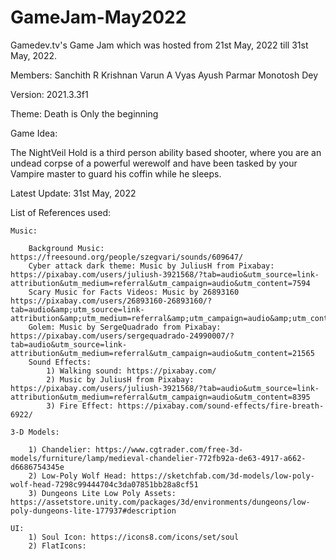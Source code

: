 # GameJam-May2022
Gamedev.tv's Game Jam which was hosted from 21st May, 2022 till 31st May, 2022.

Members:
Sanchith R Krishnan
Varun A Vyas
Ayush Parmar
Monotosh Dey

Version: 2021.3.3f1

Theme: Death is Only the beginning

Game Idea: 

The NightVeil Hold is a third person ability based shooter, where you are an undead corpse of a powerful werewolf and have been tasked by your Vampire master to guard his coffin while he sleeps.

Latest Update: 31st May, 2022

List of References used:

    Music:

        Background Music: https://freesound.org/people/szegvari/sounds/609647/
        Cyber attack dark theme: Music by JuliusH from Pixabay: https://pixabay.com/users/juliush-3921568/?tab=audio&utm_source=link-attribution&utm_medium=referral&utm_campaign=audio&utm_content=7594
        Scary Music for Facts Videos: Music by 26893160 https://pixabay.com/users/26893160-26893160/?tab=audio&amp;utm_source=link-attribution&amp;utm_medium=referral&amp;utm_campaign=audio&amp;utm_content=109851">
        Golem: Music by SergeQuadrado from Pixabay: https://pixabay.com/users/sergequadrado-24990007/?tab=audio&utm_source=link-attribution&utm_medium=referral&utm_campaign=audio&utm_content=21565
        Sound Effects:
            1) Walking sound: https://pixabay.com/
            2) Music by JuliusH from Pixabay: https://pixabay.com/users/juliush-3921568/?tab=audio&utm_source=link-attribution&utm_medium=referral&utm_campaign=audio&utm_content=8395
            3) Fire Effect: https://pixabay.com/sound-effects/fire-breath-6922/
    
    3-D Models:

        1) Chandelier: https://www.cgtrader.com/free-3d-models/furniture/lamp/medieval-chandelier-772fb92a-de63-4917-a662-d6686754345e
        2) Low-Poly Wolf Head: https://sketchfab.com/3d-models/low-poly-wolf-head-7298c99444704c3da07851bb28a8cf51
        3) Dungeons Lite Low Poly Assets: https://assetstore.unity.com/packages/3d/environments/dungeons/low-poly-dungeons-lite-177937#description
    
    UI:
        1) Soul Icon: https://icons8.com/icons/set/soul
        2) FlatIcons: 


